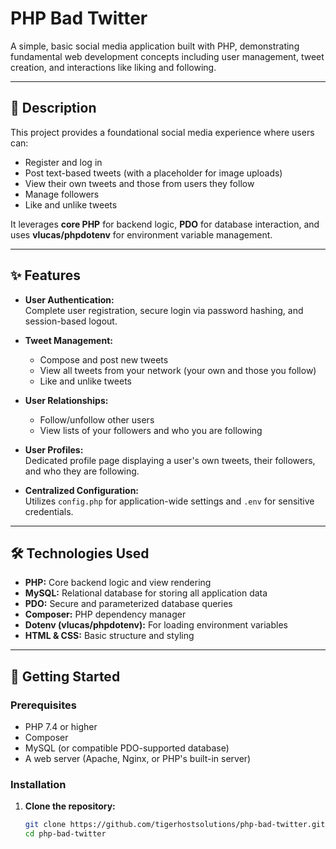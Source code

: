 # PHP Bad Twitter

A simple, basic social media application built with PHP, demonstrating fundamental web development concepts including user management, tweet creation, and interactions like liking and following.

---

## 📝 Description

This project provides a foundational social media experience where users can:

- Register and log in
- Post text-based tweets (with a placeholder for image uploads)
- View their own tweets and those from users they follow
- Manage followers
- Like and unlike tweets

It leverages **core PHP** for backend logic, **PDO** for database interaction, and uses **vlucas/phpdotenv** for environment variable management.

---

## ✨ Features

- **User Authentication:**  
  Complete user registration, secure login via password hashing, and session-based logout.

- **Tweet Management:**
    - Compose and post new tweets
    - View all tweets from your network (your own and those you follow)
    - Like and unlike tweets

- **User Relationships:**
    - Follow/unfollow other users
    - View lists of your followers and who you are following

- **User Profiles:**  
  Dedicated profile page displaying a user's own tweets, their followers, and who they are following.

- **Centralized Configuration:**  
  Utilizes `config.php` for application-wide settings and `.env` for sensitive credentials.

---

## 🛠️ Technologies Used

- **PHP:** Core backend logic and view rendering
- **MySQL:** Relational database for storing all application data
- **PDO:** Secure and parameterized database queries
- **Composer:** PHP dependency manager
- **Dotenv (vlucas/phpdotenv):** For loading environment variables
- **HTML & CSS:** Basic structure and styling

---

## 🚀 Getting Started

### Prerequisites

- PHP 7.4 or higher
- Composer
- MySQL (or compatible PDO-supported database)
- A web server (Apache, Nginx, or PHP's built-in server)

### Installation

1. **Clone the repository:**
   ```sh
   git clone https://github.com/tigerhostsolutions/php-bad-twitter.git
   cd php-bad-twitter